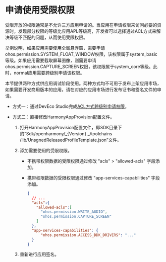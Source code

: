 # 申请使用受限权限

受限开放的权限通常是不允许三方应用申请的。当应用在申请权限来访问必要的资源时，发现部分权限的等级比应用APL等级高，开发者可以选择通过ACL方式来解决等级不匹配的问题，从而使用受限权限。

举例说明，如果应用需要使用全局悬浮窗，需要申请ohos.permission.SYSTEM_FLOAT_WINDOW权限，该权限属于system_basic等级。如果应用需要截取屏幕图像，则需要申请ohos.permission.CAPTURE_SCREEN权限，该权限属于system_core等级。此时，normal应用需要跨级别申请该权限。

本节提供两种方式供应用调试阶段使用。两种方式均不可用于发布上架应用市场，如果需要开发商用版本的应用，请在对应的应用市场进行发布证书和签名文件的申请。

- 方式一：通过DevEco Studio完成[ACL方式跨级别申请权限](https://developer.huawei.com/consumer/cn/doc/harmonyos-guides/ide-signing)。

- 方式二：直接修改HarmonyAppProvision配置文件。
  1. 打开HarmonyAppProvision配置文件，即SDK目录下的“Sdk/openharmony/_{Version} _/toolchains /lib/UnsgnedReleasedProfileTemplate.json”文件。
  2. 添加需要使用的受限权限。

     - 不携带权限数据的受限权限通过修改 "acls" &gt; "allowed-acls" 字段添加。
     - 携带权限数据的受限权限通过修改 "app-services-capabilities" 字段添加。

        ```json
        {
          // ...
          "acls":{
            "allowed-acls":[
              "ohos.permission.WRITE_AUDIO",
              "ohos.permission.CAPTURE_SCREEN"
            ]
          },
          "app-services-capabilities": {
              "ohos.permission.ACCESS_DDK_DRIVERS": "..."
          }
        }
        ```

  3. 重新进行应用签名。
